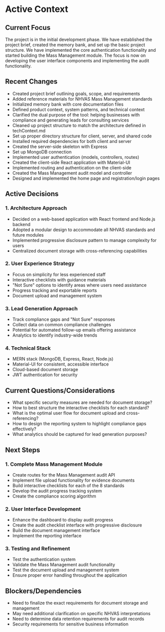 # Active Context

## Current Focus
The project is in the initial development phase. We have established the project brief, created the memory bank, and set up the basic project structure. We have implemented the core authentication functionality and started building the Mass Management module. The focus is now on developing the user interface components and implementing the audit functionality.

## Recent Changes
- Created project brief outlining goals, scope, and requirements
- Added reference materials for NHVAS Mass Management standards
- Initialized memory bank with core documentation files
- Defined product context, system patterns, and technical context
- Clarified the dual purpose of the tool: helping businesses with compliance and generating leads for consulting services
- Cleaned up project structure to match the architecture defined in techContext.md
- Set up proper directory structure for client, server, and shared code
- Installed required dependencies for both client and server
- Created the server-side skeleton with Express
- Set up MongoDB connection
- Implemented user authentication (models, controllers, routes)
- Created the client-side React application with Material-UI
- Implemented routing and authentication on the client-side
- Created the Mass Management audit model and controller
- Designed and implemented the home page and registration/login pages

## Active Decisions

### 1. Architecture Approach
- Decided on a web-based application with React frontend and Node.js backend
- Adopted a modular design to accommodate all NHVAS standards and future modules
- Implemented progressive disclosure pattern to manage complexity for users
- Centralized document storage with cross-referencing capabilities

### 2. User Experience Strategy
- Focus on simplicity for less experienced staff
- Interactive checklists with guidance materials
- "Not Sure" options to identify areas where users need assistance
- Progress tracking and exportable reports
- Document upload and management system

### 3. Lead Generation Approach
- Track compliance gaps and "Not Sure" responses
- Collect data on common compliance challenges
- Potential for automated follow-up emails offering assistance
- Analytics to identify industry-wide trends

### 4. Technical Stack
- MERN stack (MongoDB, Express, React, Node.js)
- Material-UI for consistent, accessible interface
- Cloud-based document storage
- JWT authentication for security

## Current Questions/Considerations
- What specific security measures are needed for document storage?
- How to best structure the interactive checklists for each standard?
- What is the optimal user flow for document upload and cross-referencing?
- How to design the reporting system to highlight compliance gaps effectively?
- What analytics should be captured for lead generation purposes?

## Next Steps

### 1. Complete Mass Management Module
- Create routes for the Mass Management audit API
- Implement file upload functionality for evidence documents
- Build interactive checklists for each of the 8 standards
- Develop the audit progress tracking system
- Create the compliance scoring algorithm

### 2. User Interface Development
- Enhance the dashboard to display audit progress
- Create the audit checklist interface with progressive disclosure
- Build the document management interface
- Implement the reporting interface

### 3. Testing and Refinement
- Test the authentication system
- Validate the Mass Management audit functionality
- Test the document upload and management system
- Ensure proper error handling throughout the application

## Blockers/Dependencies
- Need to finalize the exact requirements for document storage and management
- May need additional clarification on specific NHVAS interpretations
- Need to determine data retention requirements for audit records
- Security requirements for sensitive business information
